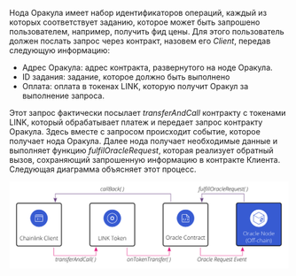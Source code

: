 Нода Оракула имеет набор идентификаторов операций, каждый из которых соответствует заданию, которое может быть запрошено пользователем, например, получить фид цены. Для этого пользователь должен послать запрос через контракт, назовем его _Client_, передав следующую информацию:

 - Адрес Оракула: адрес контракта, развернутого на ноде Оракула.
 - ID задания: задание, которое должно быть выполнено
 - Оплата: оплата в токенах LINK, которую получит Оракул за выполнение запроса.

Этот запрос фактически посылает _transferAndCall_ контракту с токенами LINK, который обрабатывает платеж и передает запрос контракту Оракула. Здесь вместе с запросом происходит событие, которое получает нода Оракула. Далее нода получает необходимые данные и выполняет функцию _fulfilOracleRequest_, которая реализует обратный вызов, сохраняющий запрошенную информацию в контракте Клиента. Следующая диаграмма объясняет этот процесс.

![Basic Request Diagram](/images/chainlink/chainlink-basicrequest.png)
